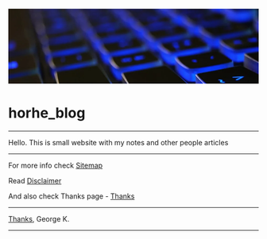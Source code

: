 ![img](./files/crop_bg1.png)
# horhe_blog
--------

Hello.
This is small website with my notes and other people articles

--------

For more info check [Sitemap](./site_map.md)

Read [Disclaimer](./notes/Disclaimer.md) 

And also check Thanks page - [Thanks](../../../../horhe_blog/notes/Thanks_page.md)


--------
[Thanks](./notes/Thanks_page.md),
George K.

---
